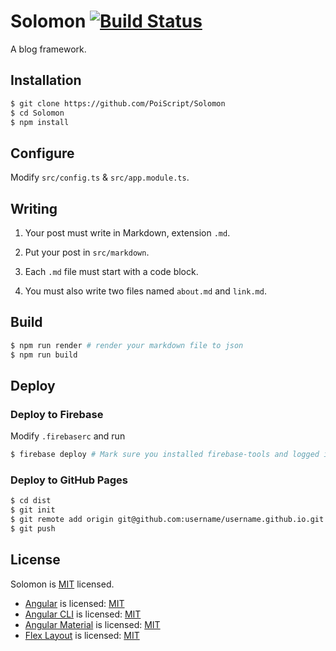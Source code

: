 # Solomon [![Build Status](https://travis-ci.org/PoiScript/Solomon.svg?branch=master)](https://travis-ci.org/PoiScript/Solomon)

A blog framework.

## Installation

```bash
$ git clone https://github.com/PoiScript/Solomon
$ cd Solomon
$ npm install
```

## Configure

Modify `src/config.ts` & `src/app.module.ts`.

## Writing

1. Your post must write in Markdown, extension `.md`.

2. Put your post in `src/markdown`.

3. Each `.md` file must start with a code block.

4. You must also write two files named `about.md` and `link.md`.

## Build

```bash
$ npm run render # render your markdown file to json
$ npm run build
```

## Deploy

### Deploy to Firebase

Modify `.firebaserc` and run

```bash
$ firebase deploy # Mark sure you installed firebase-tools and logged in
```

### Deploy to GitHub Pages

```bash
$ cd dist
$ git init
$ git remote add origin git@github.com:username/username.github.io.git
$ git push
```

## License
Solomon is [MIT](https://github.com/PoiScript/Blog/blob/master/LICENSE) licensed.

- [Angular](https://github.com/angular/angular) is licensed: [MIT](https://github.com/angular/angular/blob/master/LICENSE)
- [Angular CLI](https://github.com/angular/angular-cli) is licensed: [MIT](https://github.com/angular/angular-cli/blob/master/LICENSE)
- [Angular Material](https://github.com/angular/material2) is licensed: [MIT](https://github.com/angular/material2/blob/master/LICENSE)
- [Flex Layout](https://github.com/angular/flex-layout) is licensed: [MIT](https://github.com/angular/flex-layout/blob/master/LICENSE)
